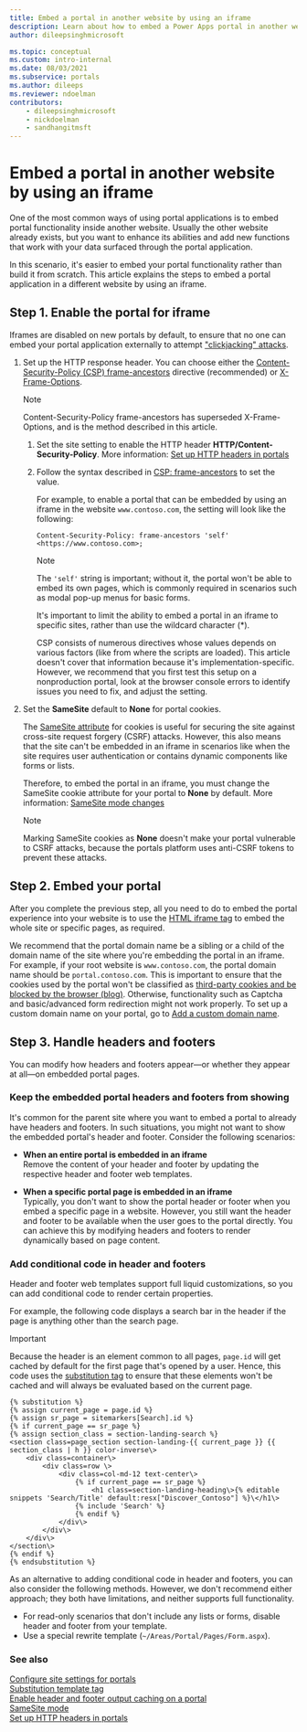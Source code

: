 ```yaml
---
title: Embed a portal in another website by using an iframe
description: Learn about how to embed a Power Apps portal in another website.
author: dileepsinghmicrosoft

ms.topic: conceptual
ms.custom: intro-internal
ms.date: 08/03/2021
ms.subservice: portals
ms.author: dileeps
ms.reviewer: ndoelman
contributors:
    - dileepsinghmicrosoft
    - nickdoelman
    - sandhangitmsft
---
```


# Embed a portal in another website by using an iframe

One of the most common ways of using portal applications is to embed portal functionality inside another website. Usually the other website already exists, but you want to enhance its abilities and add new functions that work with your data surfaced through the portal application.

In this scenario, it's easier to embed your portal functionality rather than build it from scratch. This article explains the steps to embed a portal application in a different website by using an iframe.

## Step 1. Enable the portal for iframe

Iframes are disabled on new portals by default, to ensure that no one can embed your portal application externally to attempt ["clickjacking" attacks](https://owasp.org/www-community/attacks/Clickjacking). 

1. Set up the HTTP response header. You can choose either the [Content-Security-Policy (CSP) frame-ancestors](https://developer.mozilla.org/en-US/docs/Web/HTTP/Headers/Content-Security-Policy/frame-ancestors) directive (recommended) or [X-Frame-Options](https://developer.mozilla.org/en-US/docs/Web/HTTP/Headers/X-Frame-Options).

    >[!NOTE]
    > Content-Security-Policy frame-ancestors has superseded X-Frame-Options, and is the method described in this article.

    1. Set the site setting to enable the HTTP header **HTTP/Content-Security-Policy**. More information: [Set up HTTP headers in portals](configure/cors-support.md)

    1. Follow the syntax described in [CSP: frame-ancestors](https://developer.mozilla.org/en-US/docs/Web/HTTP/Headers/Content-Security-Policy/frame-ancestors) to set the value.

        For example, to enable a portal that can be embedded by using an iframe in the website `www.contoso.com`, the setting will look like the following:

        `Content-Security-Policy: frame-ancestors 'self' <https://www.contoso.com>;`

        > [!NOTE]
        > The `'self'` string is important; without it, the portal won't be able to embed its own pages, which is commonly required in scenarios such as modal pop-up menus for basic forms.
        >
        > It's important to limit the ability to embed a portal in an iframe to specific sites, rather than use the wildcard character (\*).  
        >
        > CSP consists of numerous directives whose values depends on various factors (like from where the scripts are loaded). This article doesn't cover that information because it's implementation-specific. However, we recommend that you first test this setup on a nonproduction portal, look at the browser console errors to identify issues you need to fix, and adjust the setting.

1. Set the **SameSite** default to **None** for portal cookies.

    The [SameSite attribute](https://developer.mozilla.org/en-US/docs/Web/HTTP/Headers/Set-Cookie/SameSite) for cookies is useful for securing the site against cross-site request forgery (CSRF) attacks. However, this also means that the site can't be embedded in an iframe in scenarios like when the site requires user authentication or contains dynamic components like forms or lists.

    Therefore, to embed the portal in an iframe, you must change the SameSite cookie attribute for your portal to **None** by default. More information: [SameSite mode changes](important-changes-deprecations.md#samesite-mode-changes)

    > [!NOTE]
    > Marking SameSite cookies as **None** doesn't make your portal vulnerable to CSRF attacks, because the portals platform uses anti-CSRF tokens to prevent these attacks.

## Step 2. Embed your portal

After you complete the previous step, all you need to do to embed the portal experience into your website is to use the [HTML iframe tag](https://www.w3schools.com/html/html_iframe.asp) to embed the whole site or specific pages, as required.
  
We recommend that the portal domain name be a sibling or a child of the domain name of the site where you're embedding the portal in an iframe. For example, if your root website is `www.contoso.com`, the portal domain name should be `portal.contoso.com`. This is important to ensure that the cookies used by the portal won't be classified as [third-party cookies and be blocked by the browser (blog)](https://blog.chromium.org/2020/01/building-more-private-web-path-towards.html). Otherwise, functionality such as Captcha and basic/advanced form redirection might not work properly. To set up a custom domain name on your portal, go to [Add a custom domain name](admin/add-custom-domain.md).

## Step 3. Handle headers and footers

You can modify how headers and footers appear&mdash;or whether they appear at all&mdash;on embedded portal pages.

### Keep the embedded portal headers and footers from showing

It's common for the parent site where you want to embed a portal to already have headers and footers. In such situations, you might not want to show the embedded portal's header and footer. Consider the following scenarios:

- **When an entire portal is embedded in an iframe**  
    Remove the content of your header and footer by updating the respective header and footer web templates.

- **When a specific portal page is embedded in an iframe**  
    Typically, you don't want to show the portal header or footer when you embed a specific page in a website. However, you still want the header and footer to be available when the user goes to the portal directly. You can achieve this by modifying headers and footers to render dynamically based on page content.

### Add conditional code in header and footers

Header and footer web templates support full liquid customizations, so you can add conditional code to render certain properties.

For example, the following code displays a search bar in the header if the page is anything other than the search page.

> [!IMPORTANT]
> Because the header is an element common to all pages, `page.id` will get cached by default for the first page that's opened by a user. Hence, this code uses the [substitution tag](liquid/template-tags.md#substitution) to ensure that these elements won't be cached and will always be evaluated based on the current page.

```
{% substitution %}
{% assign current_page = page.id %}
{% assign sr_page = sitemarkers[Search].id %}
{% if current_page == sr_page %}
{% assign section_class = section-landing-search %}
<section class=page_section section-landing-{{ current_page }} {{ section_class | h }} color-inverse\>
    <div class=container\>
        <div class=row \>
            <div class=col-md-12 text-center\>
                {% if current_page == sr_page %}
                    <h1 class=section-landing-heading\>{% editable snippets 'Search/Title' default:resx["Discover_Contoso"] %}\</h1\>
                {% include 'Search' %}
                {% endif %}
            </div\>
        </div\>
    </div\>
</section\>
{% endif %}
{% endsubstitution %}
```

As an alternative to adding conditional code in header and footers, you can also consider the following methods. However, we don't recommend either approach; they both have limitations, and neither supports full functionality.

- For read-only scenarios that don't include any lists or forms, disable header and footer from your template.
- Use a special rewrite template (`~/Areas/Portal/Pages/Form.aspx`).

### See also

[Configure site settings for portals](configure/configure-site-settings.md) <br>
[Substitution template tag](liquid/template-tags.md#substitution) <br>
[Enable header and footer output caching on a portal](configure/enable-header-footer-output-caching.md) <br>
[SameSite mode](important-changes-deprecations.md#samesite-mode-changes)<br>
[Set up HTTP headers in portals](configure/cors-support.md)
